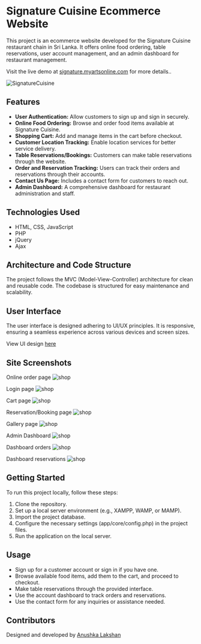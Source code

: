 # Signature Cuisine Ecommerce Website

This project is an ecommerce website developed for the Signature Cuisine restaurant chain in Sri Lanka. It offers online food ordering, table reservations, user account management, and an admin dashboard for restaurant management.

Visit the live demo at [signature.myartsonline.com](http://signature.myartsonline.com/) for more details..

![SignatureCuisine](readme_imgs/banner.jpg)

## Features

- **User Authentication:** Allow customers to sign up and sign in securely.
- **Online Food Ordering:** Browse and order food items available at Signature Cuisine.
- **Shopping Cart:** Add and manage items in the cart before checkout.
- **Customer Location Tracking:** Enable location services for better service delivery.
- **Table Reservations/Bookings:** Customers can make table reservations through the website.
- **Order and Reservation Tracking:** Users can track their orders and reservations through their accounts.
- **Contact Us Page:** Includes a contact form for customers to reach out.
- **Admin Dashboard:** A comprehensive dashboard for restaurant administration and staff.

## Technologies Used

- HTML, CSS, JavaScript
- PHP
- jQuery
- Ajax

## Architecture and Code Structure

The project follows the MVC (Model-View-Controller) architecture for clean and reusable code. The codebase is structured for easy maintenance and scalability.

## User Interface

The user interface is designed adhering to UI/UX principles. It is responsive, ensuring a seamless experience across various devices and screen sizes.

View UI design [here](https://www.figma.com/file/6aSKSGqoJ3V9Yrdt8UiGVV/Signature-cuisine?type=design&node-id=0%3A1&mode=design&t=YC3HmPichETKE6CK-1)


## Site Screenshots

Online order page
![shop](readme_imgs/Capture.JPG)

Login page
![shop](readme_imgs/login.JPG)

Cart page
![shop](readme_imgs/sdfsf.JPG)

Reservation/Booking page
![shop](readme_imgs/22.JPG)

Gallery page
![shop](readme_imgs/dd.JPG)

Admin Dashboard
![shop](readme_imgs/dada.JPG)

Dashboard orders
![shop](readme_imgs/dfgdg.JPG)

Dashboard reservations
![shop](readme_imgs/asdsad.JPG)

## Getting Started

To run this project locally, follow these steps:

1. Clone the repository.
2. Set up a local server environment (e.g., XAMPP, WAMP, or MAMP).
3. Import the project database.
4. Configure the necessary settings (app/core/config.php) in the project files.
5. Run the application on the local server.

## Usage

- Sign up for a customer account or sign in if you have one.
- Browse available food items, add them to the cart, and proceed to checkout.
- Make table reservations through the provided interface.
- Use the account dashboard to track orders and reservations.
- Use the contact form for any inquiries or assistance needed.

## Contributors
Designed and developed by [Anushka Lakshan](https://github.com/Anushka-Lakshan)


